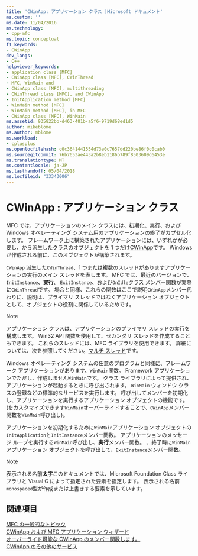 ```yaml
---
title: 'CWinApp: アプリケーション クラス |Microsoft ドキュメント'
ms.custom: ''
ms.date: 11/04/2016
ms.technology:
- cpp-mfc
ms.topic: conceptual
f1_keywords:
- CWinApp
dev_langs:
- C++
helpviewer_keywords:
- application class [MFC]
- CWinApp class [MFC], CWinThread
- MFC, WinMain and
- CWinApp class [MFC], multithreading
- CWinThread class [MFC], and CWinApp
- InitApplication method [MFC]
- WinMain method [MFC]
- WinMain method [MFC], in MFC
- CWinApp class [MFC], WinMain
ms.assetid: 935822bb-d463-481b-a5f6-9719d68ed1d5
author: mikeblome
ms.author: mblome
ms.workload:
- cplusplus
ms.openlocfilehash: c0c3641441554d73e0c7657dd220be86f0c0cab0
ms.sourcegitcommit: 76b7653ae443a2b8eb1186b789f8503609d6453e
ms.translationtype: MT
ms.contentlocale: ja-JP
ms.lasthandoff: 05/04/2018
ms.locfileid: "33343006"
---
```

# <a name="cwinapp-the-application-class"></a>CWinApp : アプリケーション クラス
MFC では、アプリケーションのメイン クラスには、初期化、実行、および Windows オペレーティング システム用のアプリケーションの終了がカプセル化します。 フレームワーク上に構築されたアプリケーションには、いずれかが必要し、から派生したクラスのオブジェクトを 1 つだけ[CWinApp](../mfc/reference/cwinapp-class.md)です。 Windows が作成される前に、このオブジェクトが構築されます。  
  
 `CWinApp` 派生した`CWinThread`、1 つまたは複数のスレッドがありますアプリケーションの実行のメイン スレッドを表します。 MFC では、最近のバージョンで、 `InitInstance`、**実行**、 `ExitInstance`、および`OnIdle`クラス メンバー関数が実際に`CWinThread`です。 場合と同様、これらの関数はここで説明`CWinApp`メンバー代わりに、説明は、プライマリ スレッドではなくアプリケーション オブジェクトとして、オブジェクトの役割に関係しているためです。  
  
> [!NOTE]
>  アプリケーション クラスは、アプリケーションのプライマリ スレッドの実行を構成します。 Win32 API 関数を使用して、セカンダリ スレッドを作成することもできます。 これらのスレッドには、MFC ライブラリを使用できます。 詳細については、次を参照してください。[マルチ スレッド](../parallel/multithreading-support-for-older-code-visual-cpp.md)です。  
  
 Windows オペレーティング システムの任意のプログラムと同様に、フレームワーク アプリケーションがあります、`WinMain`関数。 Framework アプリケーションでただし、作成しません`WinMain`です。 クラス ライブラリによって提供され、アプリケーションが起動するときに呼び出されます。 `WinMain` ウィンドウ クラスの登録などの標準的なサービスを実行します。 呼び出してメンバーを初期化し、アプリケーションを実行するアプリケーション オブジェクトの機能です。 (をカスタマイズできます`WinMain`オーバーライドすることで、`CWinApp`メンバー関数を`WinMain`呼び出し)。  
  
 アプリケーションを初期化するために`WinMain`アプリケーション オブジェクトの`InitApplication`と`InitInstance`メンバー関数。 アプリケーションのメッセージ ループを実行する`WinMain`呼び出し、**実行**メンバー関数。 、終了時に`WinMain`アプリケーション オブジェクトを呼び出して、`ExitInstance`メンバー関数。  
  
> [!NOTE]
>  表示される名前**太字**このドキュメントでは、Microsoft Foundation Class ライブラリと Visual C によって指定された要素を指定します。 表示される名前`monospaced`型が作成または上書きする要素を示しています。  
  
## <a name="see-also"></a>関連項目  
 [MFC の一般的なトピック](../mfc/general-mfc-topics.md)   
 [CWinApp および MFC アプリケーション ウィザード](../mfc/cwinapp-and-the-mfc-application-wizard.md)   
 [オーバーライド可能な CWinApp のメンバー関数します。](../mfc/overridable-cwinapp-member-functions.md)   
 [CWinApp のその他のサービス](../mfc/special-cwinapp-services.md)

